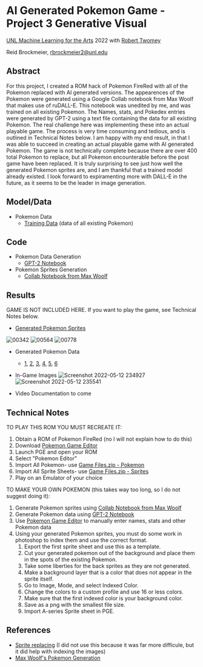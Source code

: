 # AI Generated Pokemon Game - Project 3 Generative Visual 
[UNL Machine Learning for the Arts](https://github.com/unl-ml-art) 2022 with [Robert Twomey](https://roberttwomey.com/)

Reid Brockmeier, rbrockmeier2@unl.edu

## Abstract

For this project, I created a ROM hack of Pokemon FireRed with all of the Pokemon replaced with AI generated versions. The appearences of the Pokemon were generated using a Google Collab notebook from Max Woolf that makes use of ruDALL-E. This notebook was unedited by me, and was trained on all existing Pokemon. The Names, stats, and Pokedex entries were generated by GPT-2 using a text file containing the data for all existing Pokemon. The real challenge here was implementing these into an actual playable game. The process is very time consuming and tedious, and is outlined in Technical Notes below. I am happy with my end result, in that I was able to succeed in creating an actual playable game with AI generated Pokemon. The game is not technically complete because there are over 400 total Pokemon to replace, but all Pokemon encounterable before the post game have been replaced. It is truly surprising to see just how well the generated Pokemon sprites are, and I am thankful that a trained model already existed. I look forward to expiramenting more with DALL-E in the future, as it seems to be the leader in image generation.

## Model/Data

- Pokemon Data
  - [Training Data](https://github.com/unl-ml-art/generative-visual-ReidDotO/blob/master/Pokemon%20Data/pokemon%20(1).txt) (data of all existing Pokemon)

## Code

- Pokemon Data Generation
  - [GPT-2 Notebook](https://github.com/unl-ml-art/generative-visual-ReidDotO/blob/master/Pokemon%20Data/gpt2-generate-finetune.ipynb)
- Pokemon Sprites Generation
  - [Collab Notebook from Max Woolf](https://colab.research.google.com/drive/1A3t2gQofQGeXo5z1BAr1zqYaqVg3czKd?usp=sharing)

## Results

GAME IS NOT INCLUDED HERE. If you want to play the game, see Technical Notes below.

- [Generated Pokemon Sprites](https://drive.google.com/drive/folders/1j32kMClGtk_8aHEY-FDXFY4Y1dxdqFOg?usp=sharing)

![00342](https://user-images.githubusercontent.com/83422507/168212248-604d1cf5-93f0-459d-a2b7-44252061a7b1.png)
![00564](https://user-images.githubusercontent.com/83422507/168212266-6484e0df-f25f-4bfb-9b75-bfe35ace6101.png)
![00778](https://user-images.githubusercontent.com/83422507/168212496-5da62ffd-aaeb-4c47-9673-e7c9169e9c10.png)

- Generated Pokemon Data
  - [1](https://github.com/unl-ml-art/generative-visual-ReidDotO/blob/master/Pokemon%20Data/generated_pokemon%20(1).txt), [2](https://github.com/unl-ml-art/generative-visual-ReidDotO/blob/master/Pokemon%20Data/generated_pokemon2%20(1).txt), [3](https://github.com/unl-ml-art/generative-visual-ReidDotO/blob/master/Pokemon%20Data/generated_pokemon3%20(1).txt), [4](https://github.com/unl-ml-art/generative-visual-ReidDotO/blob/master/Pokemon%20Data/generated_pokemon4%20(1).txt), [5](https://github.com/unl-ml-art/generative-visual-ReidDotO/blob/master/Pokemon%20Data/generated_pokemon5%20(1).txt), [6](https://github.com/unl-ml-art/generative-visual-ReidDotO/blob/master/Pokemon%20Data/generated_pokemon6%20(1).txt)

- In-Game Images
![Screenshot 2022-05-12 234927](https://user-images.githubusercontent.com/83422507/168213356-875a961e-f030-41df-a4ea-57775ff55a8b.png)
![Screenshot 2022-05-12 235541](https://user-images.githubusercontent.com/83422507/168213835-5f056db3-cda6-4f82-aaf2-1ee305bea87c.png)


- Video Documentation to come

## Technical Notes

TO PLAY THIS ROM YOU MUST RECREATE IT:
1. Obtain a ROM of Pokemon FireRed (no I will not explain how to do this)
2. Download [Pokemon Game Editor](https://github.com/Gamer2020/PokemonGameEditor/releases)
3. Launch PGE and open your ROM
4. Select "Pokemon Editor"
5. Import All Pokemon- use [Game Files.zip - Pokemon](https://github.com/unl-ml-art/generative-visual-ReidDotO/blob/master/Game%20Files.zip)
6. Import All Sprite Sheets- use [Game Files.zip - Sprites](https://github.com/unl-ml-art/generative-visual-ReidDotO/blob/master/Game%20Files.zip)
7. Play on an Emulator of your choice

TO MAKE YOUR OWN POKEMON (this takes way too long, so I do not suggest doing it):
1. Generate Pokemon sprites using [Collab Notebook from Max Woolf](https://colab.research.google.com/drive/1A3t2gQofQGeXo5z1BAr1zqYaqVg3czKd?usp=sharing)
2. Generate Pokemon data using [GPT-2 Notebook](https://github.com/unl-ml-art/generative-visual-ReidDotO/blob/master/Pokemon%20Data/gpt2-generate-finetune.ipynb)
3. Use [Pokemon Game Editor](https://github.com/Gamer2020/PokemonGameEditor/releases) to manually enter names, stats and other Pokemon data
4. Using your generated Pokemon sprites, you must do some work in photoshop to index them and use the correct format.
   1. Export the first sprite sheet and use this as a template.
   2. Cut your generated pokemon out of the background and place them in the spots of the existing Pokemon.
   3. Take some liberties for the back sprites as they are not generated.
   4. Make a background layer that is a color that does not appear in the sprite itself.
   5. Go to Image, Mode, and select Indexed Color.
   6. Change the colors to a custom profile and use 16 or less colors.
   7. Make sure that the first indexed color is your background color.
   8. Save as a png with the smallest file size.
   9. Import A-series Sprite sheet in PGE.



## References

- [Sprite replacing](https://www.pokecommunity.com/showthread.php?t=208837) (I did not use this because it was far more difficule, but it did help with indexing the images)
- [Max Woolf's Pokemon Generation](https://github.com/minimaxir/ai-generated-pokemon-rudalle)
